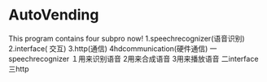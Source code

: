 # AutoVending
This program contains four subpro now!
1.speechrecognizer(语音识别)
2.interface( 交互)
3.http(通信)
4hdcommunication(硬件通信)
一speechrecognizer
１用来识别语音
2用来合成语音
3用来播放语音
二interface
三http
